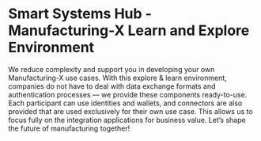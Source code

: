 # Smart Systems Hub - Manufacturing-X Learn and Explore Environment

We reduce complexity and support you in developing your own Manufacturing-X use cases. With this explore & learn environment, companies do not have to deal with data exchange formats and authentication processes — we provide these components ready-to-use. Each participant can use identities and wallets, and connectors are also provided that are used exclusively for their own use case. This allows us to focus fully on the integration applications for business value. Let’s shape the future of manufacturing together!
